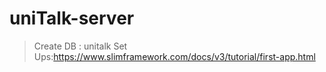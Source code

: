 # uniTalk-server
> Create DB : unitalk
> Set Ups:https://www.slimframework.com/docs/v3/tutorial/first-app.html